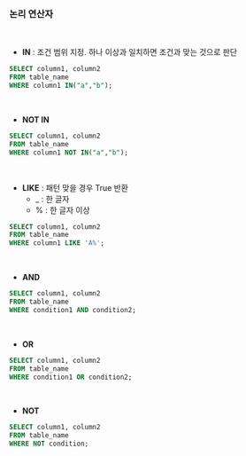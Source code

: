 ### **논리 연산자**
<br>

* **IN** : 조건 범위 지정. 하나 이상과 일치하면 조건과 맞는 것으로 판단
```sql
SELECT column1, column2
FROM table_name
WHERE column1 IN("a","b");
```
<br>

* **NOT IN**
```sql
SELECT column1, column2
FROM table_name
WHERE column1 NOT IN("a","b");
```
<br>


* **LIKE** : 패턴 맞을 경우 True 반환
  * _ : 한 글자
  * % : 한 글자 이상
```sql
SELECT column1, column2
FROM table_name
WHERE column1 LIKE 'A%';
```
<br>

* **AND**
```sql
SELECT column1, column2
FROM table_name
WHERE condition1 AND condition2;
```
<br>

* **OR**
```sql
SELECT column1, column2
FROM table_name
WHERE condition1 OR condition2;
```
<br>

* **NOT**

```sql
SELECT column1, column2
FROM table_name
WHERE NOT condition;
```